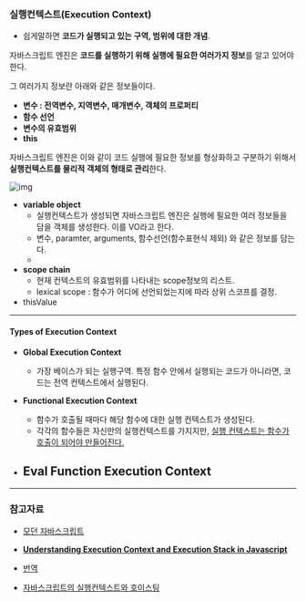 

### 실행컨텍스트(Execution Context)

- 쉽게말하면 **코드가 실행되고 있는 구역, 범위에 대한 개념**.



자바스크립트 엔진은 **코드를 실행하기 위해 실행에 필요한 여러가지 정보**를 알고 있어야 한다. 

그 여러가지 정보란 아래와 같은 정보들이다.

- **변수 : 전역변수, 지역변수, 매개변수, 객체의 프로퍼티**
- **함수 선언**
- **변수의 유효범위**
- **this**



자바스크립트 엔진은 이와 같이 코드 실행에 필요한 정보를 형상화하고 구분하기 위해서 **실행컨텍스트를 물리적 객체의 형태로 관리**한다.

![img](https://poiemaweb.com/img/excute_context_structure.png)

- **variable object**
  - 실행컨텍스트가 생성되면 자바스크립트 엔진은 실행에 필요한 여러 정보들을 담을 객체를 생성한다. 이를 VO라고 한다.
  - 변수, paramter, arguments, 함수선언(함수표현식 제외) 와 같은 정보를 담는다.
  - 
- **scope chain**
  - 현재 컨텍스트의 유효범위를 나타내는 scope정보의 리스트.
  - lexical scope  : 함수가 어디에 선언되었는지에 따라 상위 스코프를 결정.
- thisValue



---



#### Types of Execution Context

- **Global Execution Context** 
  - 가장 베이스가 되는 실행구역. 특정 함수 안에서 실행되는 코드가 아니라면, 코드는 전역 컨텍스트에서 실행된다. 

- **Functional Execution Context**
  - 함수가 호출될 때마다 해당 함수에 대한 실행 컨텍스트가 생성된다. 
  - 각각의 함수들은 자신만의 실행컨텍스트를 가지지만, <u>실행 컨텍스트는 함수가 호출이 되어야 만들어진다.</u>
- **Eval Function Execution Context**
  - 



---



### 참고자료

- [모던 자바스크립트](https://poiemaweb.com/js-execution-context)

-  **[Understanding Execution Context and Execution Stack in Javascript](https://blog.bitsrc.io/understanding-execution-context-and-execution-stack-in-javascript-1c9ea8642dd0)**
  - [번역](https://velog.io/@imacoolgirlyo/JS-%EC%9E%90%EB%B0%94%EC%8A%A4%ED%81%AC%EB%A6%BD%ED%8A%B8%EC%9D%98-Hoisting-The-Execution-Context-%ED%98%B8%EC%9D%B4%EC%8A%A4%ED%8C%85-%EC%8B%A4%ED%96%89-%EC%BB%A8%ED%85%8D%EC%8A%A4%ED%8A%B8-6bjsmmlmgy)

- [자바스크립트의 실행컨텍스트와 호이스팅](https://velog.io/@imacoolgirlyo/JS-%EC%9E%90%EB%B0%94%EC%8A%A4%ED%81%AC%EB%A6%BD%ED%8A%B8%EC%9D%98-Hoisting-The-Execution-Context-%ED%98%B8%EC%9D%B4%EC%8A%A4%ED%8C%85-%EC%8B%A4%ED%96%89-%EC%BB%A8%ED%85%8D%EC%8A%A4%ED%8A%B8-6bjsmmlmgy)
